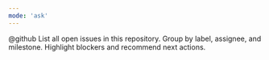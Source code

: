 ```yaml
---
mode: 'ask'
---
```

@github List all open issues in this repository. Group by label, assignee, and milestone. Highlight blockers and recommend next actions.